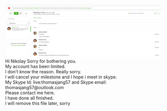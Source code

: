 <img src="1.png"/>
Hi Nikolay Sorry for bothering you. <br/>
My account has been limited. <br/>
I don't know the reason. Really sorry. <br/>
I will cancel your milestone and I hope i meet in skype. <br/>
My Skype Id: live:thomasjang57 and Skype email: thomasjang57@outlook.com <br/>
Please contact me here. <br/>
I have done all finished.<br/>
I will remove this file later, sorry
